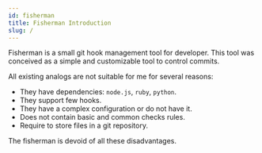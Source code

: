 ```yaml
---
id: fisherman
title: Fisherman Introduction
slug: /
---
```


Fisherman is a small git hook management tool for developer. This tool was conceived as a simple and customizable tool to control commits.

All existing analogs are not suitable for me for several reasons:
- They have dependencies: `node.js`, `ruby`, `python`.
- They support few hooks.
- They have a complex configuration or do not have it.
- Does not contain basic and common checks rules.
- Require to store files in a git repository.

The fisherman is devoid of all these disadvantages.
